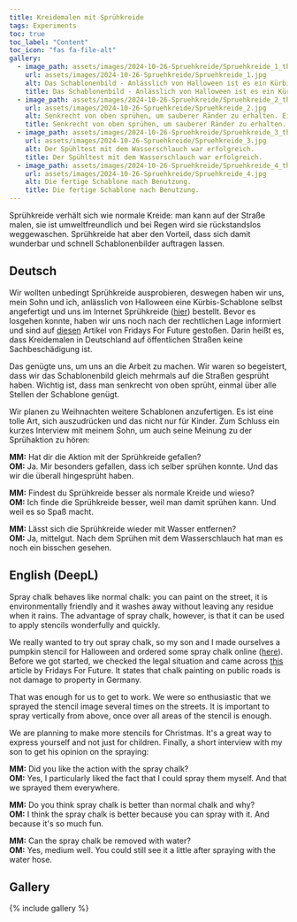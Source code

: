 ```yaml
---
title: Kreidemalen mit Sprühkreide
tags: Experiments
toc: true
toc_label: "Content"
toc_icon: "fas fa-file-alt"
gallery:
  - image_path: assets/images/2024-10-26-Spruehkreide/Spruehkreide_1_th.jpg
    url: assets/images/2024-10-26-Spruehkreide/Spruehkreide_1.jpg
    alt: Das Schablonenbild - Anlässlich von Halloween ist es ein Kürbis geworden.
    title: Das Schablonenbild - Anlässlich von Halloween ist es ein Kürbis geworden.
  - image_path: assets/images/2024-10-26-Spruehkreide/Spruehkreide_2_th.jpg
    url: assets/images/2024-10-26-Spruehkreide/Spruehkreide_2.jpg
    alt: Senkrecht von oben sprühen, um sauberer Ränder zu erhalten. Ein schneller Durchgang genügt.
    title: Senkrecht von oben sprühen, um sauberer Ränder zu erhalten. Ein schneller Durchgang genügt.
  - image_path: assets/images/2024-10-26-Spruehkreide/Spruehkreide_3_th.jpg
    url: assets/images/2024-10-26-Spruehkreide/Spruehkreide_3.jpg
    alt: Der Spühltest mit dem Wasserschlauch war erfolgreich.
    title: Der Spühltest mit dem Wasserschlauch war erfolgreich.
  - image_path: assets/images/2024-10-26-Spruehkreide/Spruehkreide_4_th.jpg
    url: assets/images/2024-10-26-Spruehkreide/Spruehkreide_4.jpg
    alt: Die fertige Schablone nach Benutzung.
    title: Die fertige Schablone nach Benutzung.
---
```


Sprühkreide verhält sich wie normale Kreide: man kann auf der Straße malen, sie ist umweltfreundlich und bei Regen wird sie rückstandslos weggewaschen. Sprühkreide hat aber den Vorteil, dass sich damit wunderbar und schnell Schablonenbilder auftragen lassen.

## Deutsch
Wir wollten unbedingt Sprühkreide ausprobieren, deswegen haben wir uns, mein Sohn und ich, anlässlich von Halloween eine Kürbis-Schablone selbst angefertigt und uns im Internet Sprühkreide ([hier](https://amzn.to/3AqlEsp)) bestellt. Bevor es losgehen konnte, haben wir uns noch nach der rechtlichen Lage informiert und sind auf [diesen](https://fridaysforfuture.de/rechtliches-zu-spruehkreideaktionen/) Artikel von Fridays For Future gestoßen. Darin heißt es, dass Kreidemalen in Deutschland auf öffentlichen Straßen keine Sachbeschädigung ist.

Das genügte uns, um uns an die Arbeit zu machen. Wir waren so begeistert, dass wir das Schablonenbild gleich mehrmals auf die Straßen gesprüht haben. Wichtig ist, dass man senkrecht von oben sprüht, einmal über alle Stellen der Schablone genügt.

Wir planen zu Weihnachten weitere Schablonen anzufertigen. Es ist eine tolle Art, sich auszudrücken und das nicht nur für Kinder. Zum Schluss ein kurzes Interview mit meinem Sohn, um auch seine Meinung zu der Sprühaktion zu hören:

**MM:** Hat dir die Aktion mit der Sprühkreide gefallen?<br/>
**OM:** Ja. Mir besonders gefallen, dass ich selber sprühen konnte. Und das wir die überall hingesprüht haben.

**MM:** Findest du Sprühkreide besser als normale Kreide und wieso?<br/>
**OM:** Ich finde die Sprühkreide besser, weil man damit sprühen kann. Und weil es so Spaß macht.

**MM:** Lässt sich die Sprühkreide wieder mit Wasser entfernen?<br/>
**OM:** Ja, mittelgut. Nach dem Sprühen mit dem Wasserschlauch hat man es noch ein bisschen gesehen.


## English (DeepL)
Spray chalk behaves like normal chalk: you can paint on the street, it is environmentally friendly and it washes away without leaving any residue when it rains. The advantage of spray chalk, however, is that it can be used to apply stencils wonderfully and quickly.

We really wanted to try out spray chalk, so my son and I made ourselves a pumpkin stencil for Halloween and ordered some spray chalk online ([here](https://amzn.to/3AqlEsp)). Before we got started, we checked the legal situation and came across [this](https://fridaysforfuture.de/rechtliches-zu-spruehkreideaktionen/) article by Fridays For Future. It states that chalk painting on public roads is not damage to property in Germany.

That was enough for us to get to work. We were so enthusiastic that we sprayed the stencil image several times on the streets. It is important to spray vertically from above, once over all areas of the stencil is enough.

We are planning to make more stencils for Christmas. It's a great way to express yourself and not just for children. Finally, a short interview with my son to get his opinion on the spraying:

**MM:** Did you like the action with the spray chalk?<br/>
**OM:** Yes, I particularly liked the fact that I could spray them myself. And that we sprayed them everywhere.

**MM:** Do you think spray chalk is better than normal chalk and why?<br/>
**OM:** I think the spray chalk is better because you can spray with it. And because it's so much fun.

**MM:** Can the spray chalk be removed with water?<br/>
**OM:** Yes, medium well. You could still see it a little after spraying with the water hose.


## Gallery
{% include gallery %}
